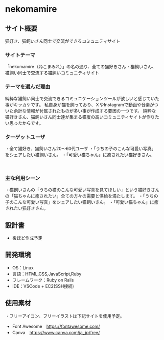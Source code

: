 # nekomamire

## サイト概要
猫好き、猫飼いさん同士で交流ができるコミュニティサイト

### サイトテーマ
「nekomamire（ねこまみれ）」の名の通り、全ての猫好きさん・猫飼いさん、猫飼い同士で交流する猫飼いコミュニティサイト
​
### テーマを選んだ理由
純粋な猫飼い同士で交流できるコミュニケーションツールが欲しいと感じていた事がキッカケです。
私自身が猫を飼っており、ＸやInstagramで動画や音楽がついた余計な情報が付属されたものが多い事が作成する要因の一つです。
純粋な猫好きさん、猫飼いさん同士達が集まる猫度の高いコミュニティサイトが作りたい思ったからです。


### ターゲットユーザ
・全て猫好き、猫飼いさん20～60代ユーザ
・「うちの子のこんな可愛い写真」をシェアしたい猫飼いさん。
・「可愛い猫ちゃん」に癒されたい猫好きさん。

​
### 主な利用シーン
・猫飼いさんの「うちの猫のこんな可愛い写真を見てほしい」という猫好きさんの「猫ちゃんに癒されたい」全ての方々の需要と供給を満たします。
・「うちの子のこんな可愛い写真」をシェアしたい猫飼いさん。
・「可愛い猫ちゃん」に癒されたい猫好きさん。


## 設計書
- 後ほど作成予定
​
## 開発環境
- OS：Linux
- 言語：HTML,CSS,JavaScript,Ruby
- フレームワーク：Ruby on Rails
- IDE：VSCode + EC2(SSH接続)


## 使用素材
・フリーアイコン、フリーイラストは下記サイトを使用予定。
- Font Awesome　https://fontawesome.com/
- Canva　https://www.canva.com/ja_jp/free/
